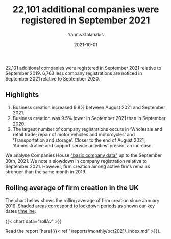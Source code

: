 ﻿---
title: 22,101 additional companies were registered in September 2021 
date: 2021-10-01
author: 
 - Yannis Galanakis
---

22,101 additional companies were registered in September 2021 relative to September 2019. 6,763 less company registrations are noticed in September 2021 relative to September 2020.

<!--more-->

## Highlights

1. Business creation increased 9.8% between August 2021 and September 2021.
2. Business creation was 9.5% lower in September 2021 than in September 2020.
3. The largest number of company registrations occurs in ‘Wholesale and retail trade; repair of motor vehicles and motorcycles’ and ‘Transportation and storage’. Closer to the end of August 2021, ‘Administrative and support service activities’ present an increase.

We analyse Companies House ["basic company data"](http://download.companieshouse.gov.uk/en_output.html) up to the September 30th, 2021. We note a slowdown in company registration relative to September 2021. However, firm creation among active firms remains stronger than the same month in 2019.

## Rolling average of firm creation in the UK

The chart below shows the rolling average of firm creation since January 2019. Shaded areas correspond to lockdown periods as shown our key dates [timeline](https://uk-firm-dynamics.netlify.app/reports/#timeline).

{{< chart data="rollAv" >}}

Read the report [here]({{< ref "/reports/monthly/oct2021/_index.md" >}}).

